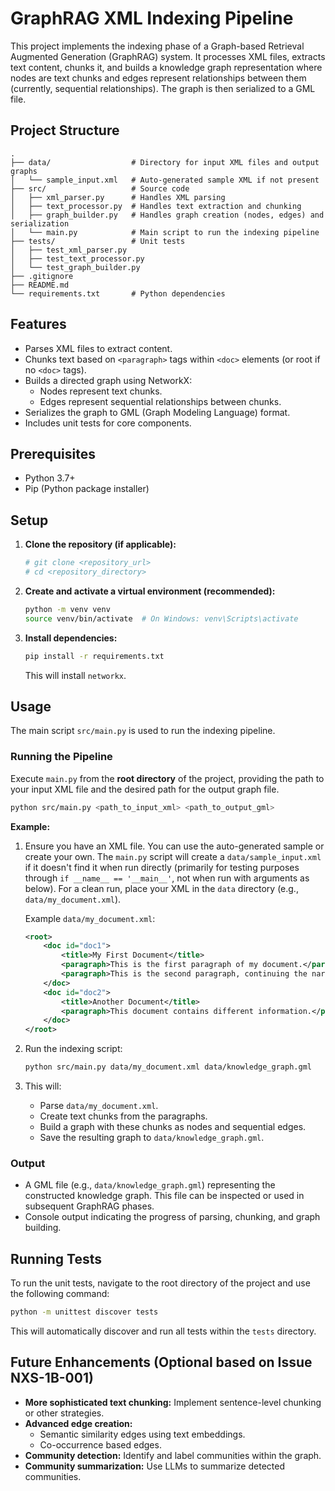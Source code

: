 # GraphRAG XML Indexing Pipeline

This project implements the indexing phase of a Graph-based Retrieval Augmented Generation (GraphRAG) system. It processes XML files, extracts text content, chunks it, and builds a knowledge graph representation where nodes are text chunks and edges represent relationships between them (currently, sequential relationships). The graph is then serialized to a GML file.

## Project Structure

```
.
├── data/                  # Directory for input XML files and output graphs
│   └── sample_input.xml   # Auto-generated sample XML if not present
├── src/                   # Source code
│   ├── xml_parser.py      # Handles XML parsing
│   ├── text_processor.py  # Handles text extraction and chunking
│   ├── graph_builder.py   # Handles graph creation (nodes, edges) and serialization
│   └── main.py            # Main script to run the indexing pipeline
├── tests/                 # Unit tests
│   ├── test_xml_parser.py
│   ├── test_text_processor.py
│   └── test_graph_builder.py
├── .gitignore
├── README.md
└── requirements.txt       # Python dependencies
```

## Features

-   Parses XML files to extract content.
-   Chunks text based on `<paragraph>` tags within `<doc>` elements (or root if no `<doc>` tags).
-   Builds a directed graph using NetworkX:
    -   Nodes represent text chunks.
    -   Edges represent sequential relationships between chunks.
-   Serializes the graph to GML (Graph Modeling Language) format.
-   Includes unit tests for core components.

## Prerequisites

-   Python 3.7+
-   Pip (Python package installer)

## Setup

1.  **Clone the repository (if applicable):**
    ```bash
    # git clone <repository_url>
    # cd <repository_directory>
    ```

2.  **Create and activate a virtual environment (recommended):**
    ```bash
    python -m venv venv
    source venv/bin/activate  # On Windows: venv\Scripts\activate
    ```

3.  **Install dependencies:**
    ```bash
    pip install -r requirements.txt
    ```
    This will install `networkx`.

## Usage

The main script `src/main.py` is used to run the indexing pipeline.

### Running the Pipeline

Execute `main.py` from the **root directory** of the project, providing the path to your input XML file and the desired path for the output graph file.

```bash
python src/main.py <path_to_input_xml> <path_to_output_gml>
```

**Example:**

1.  Ensure you have an XML file. You can use the auto-generated sample or create your own.
    The `main.py` script will create a `data/sample_input.xml` if it doesn't find it when run directly (primarily for testing purposes through `if __name__ == '__main__'`, not when run with arguments as below). For a clean run, place your XML in the `data` directory (e.g., `data/my_document.xml`).

    Example `data/my_document.xml`:
    ```xml
    <root>
        <doc id="doc1">
            <title>My First Document</title>
            <paragraph>This is the first paragraph of my document.</paragraph>
            <paragraph>This is the second paragraph, continuing the narrative.</paragraph>
        </doc>
        <doc id="doc2">
            <title>Another Document</title>
            <paragraph>This document contains different information.</paragraph>
        </doc>
    </root>
    ```

2.  Run the indexing script:
    ```bash
    python src/main.py data/my_document.xml data/knowledge_graph.gml
    ```

3.  This will:
    -   Parse `data/my_document.xml`.
    -   Create text chunks from the paragraphs.
    -   Build a graph with these chunks as nodes and sequential edges.
    -   Save the resulting graph to `data/knowledge_graph.gml`.

### Output

-   A GML file (e.g., `data/knowledge_graph.gml`) representing the constructed knowledge graph. This file can be inspected or used in subsequent GraphRAG phases.
-   Console output indicating the progress of parsing, chunking, and graph building.

## Running Tests

To run the unit tests, navigate to the root directory of the project and use the following command:

```bash
python -m unittest discover tests
```
This will automatically discover and run all tests within the `tests` directory.

## Future Enhancements (Optional based on Issue NXS-1B-001)

-   **More sophisticated text chunking:** Implement sentence-level chunking or other strategies.
-   **Advanced edge creation:**
    -   Semantic similarity edges using text embeddings.
    -   Co-occurrence based edges.
-   **Community detection:** Identify and label communities within the graph.
-   **Community summarization:** Use LLMs to summarize detected communities.
